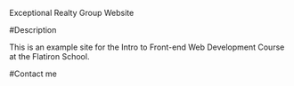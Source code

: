 Exceptional Realty Group Website

#Description

This is an example site for the Intro to Front-end Web Development Course at the Flatiron School.

#Contact
me
